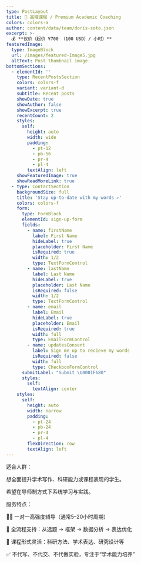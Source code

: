 ```yaml
---
type: PostLayout
title: 💎 高端课程 / Premium Academic Coaching
colors: colors-a
author: content/data/team/doris-soto.json
excerpt: >-
  💰 **议价（起价 ¥700 （100 USD）/ 小时）**  
featuredImage:
  type: ImageBlock
  url: /images/featured-Image5.jpg
  altText: Post thumbnail image
bottomSections:
  - elementId: ''
    type: RecentPostsSection
    colors: colors-f
    variant: variant-d
    subtitle: Recent posts
    showDate: true
    showAuthor: false
    showExcerpt: true
    recentCount: 2
    styles:
      self:
        height: auto
        width: wide
        padding:
          - pt-12
          - pb-56
          - pr-4
          - pl-4
        textAlign: left
    showFeaturedImage: true
    showReadMoreLink: true
  - type: ContactSection
    backgroundSize: full
    title: 'Stay up-to-date with my words ✍️'
    colors: colors-f
    form:
      type: FormBlock
      elementId: sign-up-form
      fields:
        - name: firstName
          label: First Name
          hideLabel: true
          placeholder: First Name
          isRequired: true
          width: 1/2
          type: TextFormControl
        - name: lastName
          label: Last Name
          hideLabel: true
          placeholder: Last Name
          isRequired: false
          width: 1/2
          type: TextFormControl
        - name: email
          label: Email
          hideLabel: true
          placeholder: Email
          isRequired: true
          width: full
          type: EmailFormControl
        - name: updatesConsent
          label: Sign me up to recieve my words
          isRequired: false
          width: full
          type: CheckboxFormControl
      submitLabel: "Submit \U0001F680"
      styles:
        self:
          textAlign: center
    styles:
      self:
        height: auto
        width: narrow
        padding:
          - pt-24
          - pb-24
          - pr-4
          - pl-4
        flexDirection: row
        textAlign: left
---
```


适合人群：

想全面提升学术写作、科研能力或课程表现的学生。

希望在导师制方式下系统学习与实践。

服务特点：

👨‍🏫 一对一高强度辅导（通常5–20小时周期）

🧭 全流程支持：从选题 → 框架 → 数据分析 → 表达优化

📘 课程形式灵活：科研方法、学术表达、研究设计等

✅ 不代写、不代交、不代做实验，专注于“学术能力培养”


